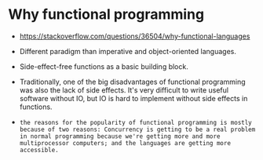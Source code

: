# Why functional programming

- https://stackoverflow.com/questions/36504/why-functional-languages

- Different paradigm than imperative and object-oriented languages.
- Side-effect-free functions as a basic building block.
- Traditionally, one of the big disadvantages of functional programming was also the lack of side effects. It's very difficult to write useful software without IO, but IO is hard to implement without side effects in functions.
-     the reasons for the popularity of functional programming is mostly because of two reasons: Concurrency is getting to be a real problem in normal programming because we're getting more and more multiprocessor computers; and the languages are getting more accessible.
